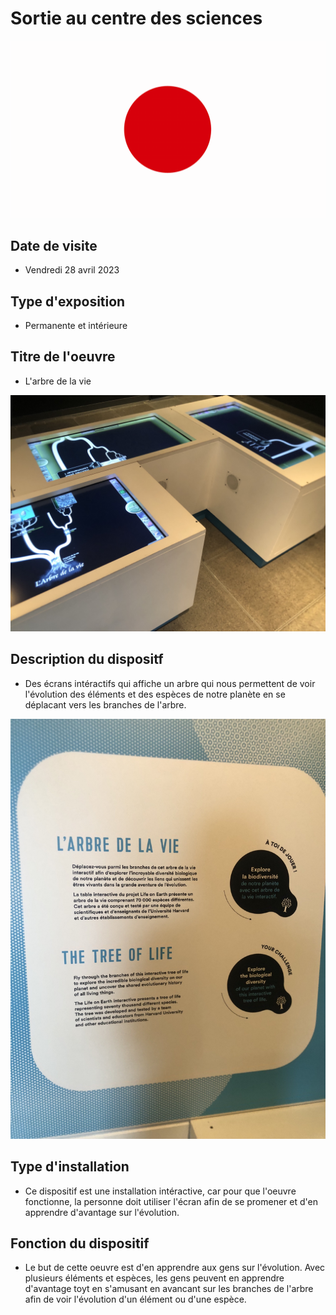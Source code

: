 # Sortie au centre des sciences #

![logo](medias/centre.gif)

## Date de visite ##

- Vendredi 28 avril 2023

## Type d'exposition ##

- Permanente et intérieure

## Titre de l'oeuvre ##

- L'arbre de la vie

![4](medias/4.png)

## Description du dispositf ##

- Des écrans intéractifs qui affiche un arbre qui nous permettent de voir l'évolution des éléments et des espèces de notre planète en se déplacant vers les branches de l'arbre.

![1](medias/1.png)


## Type d'installation ##

- Ce dispositif est une installation intéractive, car pour que l'oeuvre fonctionne, la personne doit utiliser l'écran afin de se promener et d'en apprendre d'avantage sur l'évolution.

## Fonction du dispositif ##

- Le but de cette oeuvre est d'en apprendre aux gens sur l'évolution. Avec plusieurs éléments et espèces, les gens peuvent en apprendre d'avantage toyt en s'amusant en avancant sur les branches de l'arbre afin de voir l'évolution d'un élément ou d'une espèce.
